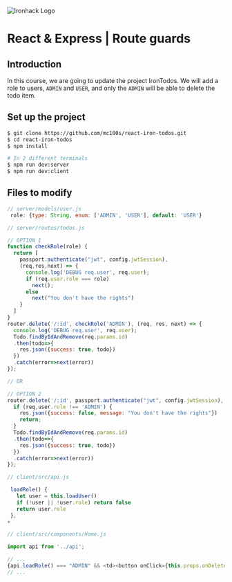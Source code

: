 ![Ironhack Logo](https://i.imgur.com/1QgrNNw.png)

# React & Express | Route guards

## Introduction

In this course, we are going to update the project IronTodos. We will add a role to users, `ADMIN` and `USER`, and only the `ADMIN` will be able to delete the todo item.

## Set up the project

```sh
$ git clone https://github.com/mc100s/react-iron-todos.git
$ cd react-iron-todos
$ npm install

# In 2 different terminals
$ npm run dev:server
$ npm run dev:client
```



## Files to modify


```js
// server/models/user.js
 role: {type: String, enum: ['ADMIN', 'USER'], default: 'USER'}
```


```js
// server/routes/todos.js

// OPTION 1
function checkRole(role) {
  return [
    passport.authenticate("jwt", config.jwtSession), 
    (req,res,next) => {
      console.log('DEBUG req.user', req.user);
      if (req.user.role === role)
        next();
      else 
        next("You don't have the rights")
    }
  ]
}
router.delete('/:id', checkRole('ADMIN'), (req, res, next) => {
  console.log('DEBUG req.user', req.user);
  Todo.findByIdAndRemove(req.params.id)
  .then(todo=>{
    res.json({success: true, todo})
  })
  .catch(error=>next(error))
});

// OR

// OPTION 2
router.delete('/:id', passport.authenticate("jwt", config.jwtSession), (req, res, next) => {
  if (req,user.role !== 'ADMIN') {
    res.json({success: false, message: "You don't have the rights"})
    return;
  }
  Todo.findByIdAndRemove(req.params.id)
  .then(todo=>{
    res.json({success: true, todo})
  })
  .catch(error=>next(error))
});
```

```js
// client/src/api.js

 loadRole() {
   let user = this.loadUser()
   if (!user || !user.role) return false
   return user.role
 },
+

```

```js
// client/src/components/Home.js

import api from '../api';

// ...
{api.loadRole() === "ADMIN" && <td><button onClick={this.props.onDelete}>Delete</button></td>}
// ...
```



